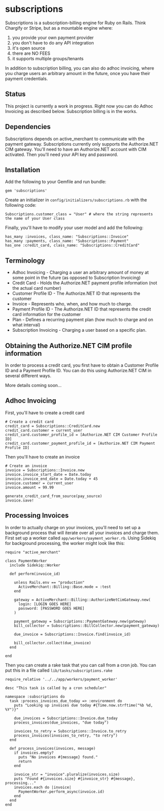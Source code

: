 subscriptions
=============

Subscriptions is a subscription-billing engine for Ruby on Rails. Think Chargify or Stripe, but as a mountable engine where:

1. you provide your own payment provider
2. you don't have to do any API integration
3. it's open source
4. there are NO FEES
5. it supports multiple groups/tenants

In addition to subscription billing, you can also do adhoc invoicing, where you charge users an arbitrary amount in the
future, once you have their payment credentials.

Status
------

This project is currently a work in progress. Right now you can do Adhoc Invoicing as described below. Subscription billing
is in the works.

Dependencies
------------

Subscriptions depends on active_merchant to communicate with the payment gateway. Subscriptions currently only supports the 
Authorize.NET CIM gateway. You'll need to have an Authorize.NET account with CIM activated. Then you'll need your API key 
and password.

Installation
------------

Add the following to your Gemfile and run bundle:

```gem 'subscriptions'```

Create an initializer in ```config/initializers/subscriptions.rb``` with the following code:

```
Subscriptions.customer_class = "User" # where the string represents the name of your User class
```

Finally, you'll have to modify your user model and add the following:

```
has_many :invoices, class_name: "Subscriptions::Invoice"
has_many :payments, class_name: "Subscriptions::Payment"
has_one :credit_card, class_name: "Subscriptions::CreditCard"
```

Terminology
-----------
- Adhoc Invoicing - Charging a user an arbitrary amount of money at some point in the future (as opposed to Subscription Invoicing)
- Credit Card - Holds the Authorize.NET payment profile information (not the actual card number)
- Customer Profile ID - The Authorize.NET ID that represents the customer
- Invoice - Represents who, when, and how much to charge.
- Payment Profile ID - The Authorize.NET ID that represents the credit card information for the customer
- Plan - Defines a recurring payment plan (how much to charge and on what interval)
- Subscription Invoicing - Charging a user based on a specific plan.


Obtaining the Authorize.NET CIM profile information
---------------------------------------------------

In order to process a credit card, you first have to obtain a Customer Profile ID and a Payment Profile ID. You can
do this using Authorize.NET CIM in several different ways.

More details coming soon...


Adhoc Invoicing
---------------

First, you'll have to create a credit card
```
# Create a credit card
credit_card = Subscriptions::CreditCard.new
credit_card.customer = current_user
credit_card.customer_profile_id = [Authorize.NET CIM Customer Profile ID]
credit_card.customer_payment_profile_id = [Authorize.NET CIM Payment Profile ID]
```

Then you'll have to create an invoice
```
# Create an invoice
invoice = Subscriptions::Invoice.new
invoice.invoice_start_date = Date.today
invoice.invoice_end_date = Date.today + 45
invoice.customer = current_user
invoice.amount = 99.99

generate_credit_card_from_source(pay_source)
invoice.save!
```

Processing Invoices
-------------------
In order to actually charge on your invoices, you'll need to set up a 
background process that will iterate over all your invoices and charge
them. First set up a worker called ```app/workers/payment_worker.rb```. 
Using Sidekiq for background processing, the worker might look like this:

```
require "active_merchant"

class PaymentWorker
  include Sidekiq::Worker

  def perform(invoice_id)

    unless Rails.env == "production"
      ActiveMerchant::Billing::Base.mode = :test
    end

    gateway = ActiveMerchant::Billing::AuthorizeNetCimGateway.new(
      login: [LOGIN GOES HERE]
      password: [PASSWORD GOES HERE]
    )

    payment_gateway = Subscriptions::PaymentGateway.new(gateway)
    bill_collector = Subscriptions::BillCollector.new(payment_gateway)

    due_invoice = Subscriptions::Invoice.find(invoice_id)

    bill_collector.collect(due_invoice)
  end

end
```

Then you can create a rake task that you can call from a cron job. You can
put this in a file called ```lib/tasks/subscriptions.rake```

```
require_relative '../../app/workers/payment_worker'

desc "This task is called by a cron scheduler"

namespace :subscriptions do
  task :process_invoices_due_today => :environment do
    puts "Looking up invoices due today #{Time.now.strftime("%b %d, %Y")}"

    due_invoices = Subscriptions::Invoice.due_today
    process_invoices(due_invoices, "due today")

    invoices_to_retry = Subscriptions::Invoice.to_retry
    process_invoices(invoices_to_retry, "to retry")
  end

  def process_invoices(invoices, message)
    if invoices.empty?
      puts "No invoices #{message} found."
      return
    end

    invoice_str = "invoice".pluralize(invoices.size)
    puts "Found #{invoices.size} #{invoice_str} #{message}, processing..."
    invoices.each do |invoice|
      PaymentWorker.perform_async(invoice.id)
    end
  end
end

```
